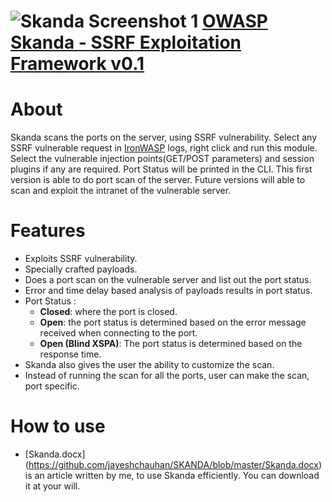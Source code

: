 ![Skanda Screenshot 1](https://raw.github.com/jayeshchauhan/SKANDA/master/Skanda.JPG)
[OWASP Skanda - SSRF Exploitation Framework v0.1](owasp.org/index.php/OWASP_Skanda_SSRF_Exploitation_Framework)
==========================================

About
=====
Skanda scans the ports on the server, using SSRF vulnerability. Select any SSRF vulnerable request in [IronWASP](http://ironwasp.org/) logs, right click and run this module. Select the vulnerable injection points(GET/POST parameters) and session plugins if any are required. Port Status will be printed in the CLI.
This first version is able to do port scan of the server. Future versions will able to scan and exploit the intranet of the vulnerable server.

Features
========
* Exploits SSRF vulnerability.
* Specially crafted payloads.
* Does a port scan on the vulnerable server and list out the port status.
* Error and time delay based analysis of payloads results in port status.
* Port Status : 
  * **Closed**: where the port is closed.
  * **Open**: the port status is determined based on the error message received when connecting to the port.
  * **Open (Blind XSPA)**: The port status is determined based on the response time. 
* Skanda also gives the user the ability to customize the scan.
* Instead of running the scan for all the ports, user can make the scan, port specific.

How to use
==========

* [Skanda.docx]  (https://github.com/jayeshchauhan/SKANDA/blob/master/Skanda.docx) is an article written by me, to use Skanda efficiently. You can download it at your will.
